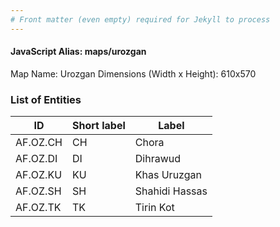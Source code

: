 ```yaml
---
# Front matter (even empty) required for Jekyll to process
---
```


#### JavaScript Alias: maps/urozgan

Map Name: Urozgan
Dimensions (Width x Height): 610x570





### List of Entities

ID | Short label | Label
---|---|---|
AF.OZ.CH|CH|Chora
AF.OZ.DI|DI|Dihrawud
AF.OZ.KU|KU|Khas Uruzgan
AF.OZ.SH|SH|Shahidi Hassas
AF.OZ.TK|TK|Tirin Kot